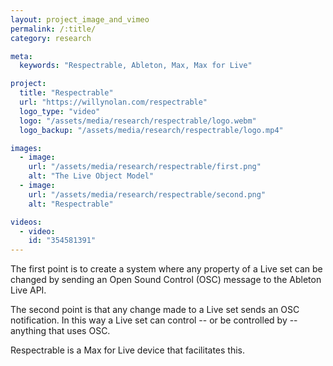 ```yaml
---
layout: project_image_and_vimeo
permalink: /:title/
category: research

meta:
  keywords: "Respectrable, Ableton, Max, Max for Live"

project:
  title: "Respectrable"
  url: "https://willynolan.com/respectrable"
  logo_type: "video"
  logo: "/assets/media/research/respectrable/logo.webm"
  logo_backup: "/assets/media/research/respectrable/logo.mp4"

images:
  - image:
    url: "/assets/media/research/respectrable/first.png"
    alt: "The Live Object Model"
  - image:
    url: "/assets/media/research/respectrable/second.png"
    alt: "Respectrable"

videos:
  - video:
    id: "354581391"
---
```


    
<p>
The first point is to create a system where any property of a Live set can be changed by sending an Open Sound Control (OSC) message to the Ableton Live API. 
</p>

<p>
The second point is that any change made to a Live set sends an OSC notification.
In this way a Live set can control -- or be controlled by -- anything that uses OSC.
</p>

<p>
Respectrable is a Max for Live device that facilitates this.
</p>
